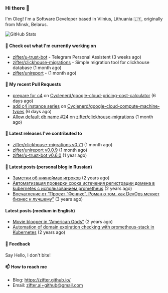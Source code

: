 ### Hi there 👋

I'm Oleg! I'm a Software Developer based in Vilnius, Lithuania 🇱🇹, originally from Minsk, Belarus.

![GitHub Stats](https://github-readme-stats.vercel.app/api?username=zifter&count_private=true&theme=tokyonight&show_icons=true)

#### 👷 Check out what I'm currently working on

- [zifter/u-trust-bot](https://github.com/zifter/u-trust-bot) - Telegram Personal Assistent (3 weeks ago)
- [zifter/clickhouse-migrations](https://github.com/zifter/clickhouse-migrations) - Simple migration tool for clickhouse database (1 month ago)
- [zifter/unireport](https://github.com/zifter/unireport) -  (1 month ago)

#### 🔨 My recent Pull Requests

- [prepare for c4](https://github.com/Cyclenerd/google-cloud-pricing-cost-calculator/pull/215) on [Cyclenerd/google-cloud-pricing-cost-calculator](https://github.com/Cyclenerd/google-cloud-pricing-cost-calculator) (6 days ago)
- [add c4 instance series](https://github.com/Cyclenerd/google-cloud-compute-machine-types/pull/25) on [Cyclenerd/google-cloud-compute-machine-types](https://github.com/Cyclenerd/google-cloud-compute-machine-types) (6 days ago)
- [Allow default db name #24](https://github.com/zifter/clickhouse-migrations/pull/26) on [zifter/clickhouse-migrations](https://github.com/zifter/clickhouse-migrations) (1 month ago)

#### 🚀 Latest releases I've contributed to
- [zifter/clickhouse-migrations v0.7.1](https://github.com/zifter/clickhouse-migrations/releases/tag/v0.7.1) (1 month ago)
- [zifter/unireport v0.0.9](https://github.com/zifter/unireport/releases/tag/v0.0.9) (1 month ago)
- [zifter/u-trust-bot v0.6.0](https://github.com/zifter/u-trust-bot/releases/tag/v0.6.0) (1 year ago)

#### 📄 Latest posts (personal blog in Russian)
- [Заметки об никнеймах игроков](https://zifter.github.io/offtopic/gamedev/2021/12/10/nicknames-in-games.html) (2 years ago)
- [Автоматизация проверки срока истечения регистрации домена в kubernetes с использованием prometheus](https://zifter.github.io/devops/2021/09/12/domain-expiration-prometheus-exporter.html) (2 years ago)
- [Впечатление от “Проект “Феникс”. Роман о том, как DevOps меняет бизнес к лучшему”](https://zifter.github.io/offtopic/2021/01/09/fenix-book-review.html) (3 years ago)

#### Latest posts (medium in English)
- [Movie blooper in “American Gods”](https://medium.com/@zifter/movie-blooper-in-american-gods-aee3b286b899?source=rss-766601af1f16------2) (2 years ago)
- [Automation of domain expiration checking with prometheus-stack in Kubernetes](https://medium.com/@zifter/automation-of-domain-expiration-checking-with-prometheus-stack-in-kubernetes-ea4e4571f5b4?source=rss-766601af1f16------2) (2 years ago)

#### 💬 Feedback

Say Hello, I don't bite!

#### 📫 How to reach me

- Blog: https://zifter.github.io/
- Email: zifter.ai+github@gmail.com
